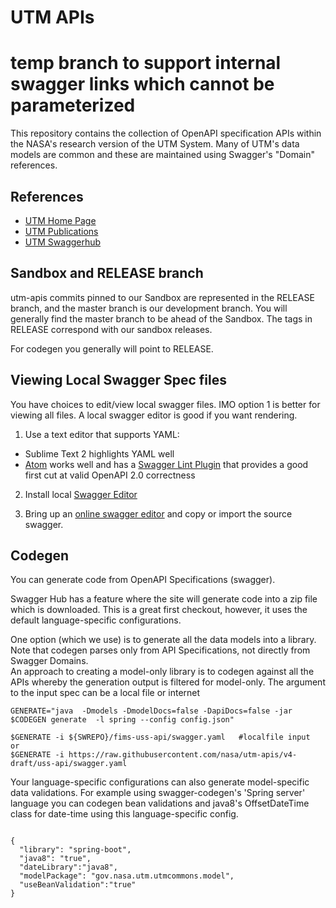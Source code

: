 # UTM APIs
# temp branch to support internal swagger links which cannot be parameterized

This repository contains the collection of OpenAPI specification APIs within the NASA's research version of the UTM System.  Many of UTM's data models are common and these are maintained using Swagger's "Domain" references.

## References

- [UTM Home Page](https://utm.arc.nasa.gov/)
- [UTM Publications](https://utm.arc.nasa.gov/documents.shtml)
- [UTM Swaggerhub](https://app.swaggerhub.com/organizations/utm)


## Sandbox and RELEASE branch

utm-apis commits pinned to our Sandbox are represented in the RELEASE branch, and the master branch is our development branch.  You will generally find the master branch to be ahead of the Sandbox.  The tags in RELEASE correspond with our sandbox releases.

For codegen you generally will point to RELEASE.  


## Viewing Local Swagger Spec files

You have choices to edit/view local swagger files. IMO option 1 is better for viewing all files.  A local swagger editor is good if you want rendering.

1. Use a text editor that supports YAML:
  - Sublime Text 2 highlights YAML well
  - [Atom](https://atom.io/) works well and has a [Swagger Lint Plugin](https://atom.io/packages/linter-swagger) that provides a good first cut at valid OpenAPI 2.0 correctness

2. Install local [Swagger Editor](https://swagger.io/swagger-editor/)

3. Bring up an [online swagger editor](https://editor.swagger.io/) and copy or import the source swagger.


## Codegen

You can generate code from OpenAPI Specifications (swagger).  

Swagger Hub has a feature where the site will generate code into a zip file which is downloaded.  This is a great first checkout, however, it uses the default language-specific configurations.

One option (which we use) is to generate all the data models into a library.
Note that codegen parses only from API Specifications, not directly from Swagger Domains.  
An approach to creating a model-only library is to codegen against all the APIs whereby the generation
output is filtered for model-only.
The argument to the input spec can be a local file or internet

````````
GENERATE="java  -Dmodels -DmodelDocs=false -DapiDocs=false -jar $CODEGEN generate  -l spring --config config.json"

$GENERATE -i ${SWREPO}/fims-uss-api/swagger.yaml   #localfile input
or
$GENERATE -i https://raw.githubusercontent.com/nasa/utm-apis/v4-draft/uss-api/swagger.yaml

````````

Your language-specific configurations can also generate model-specific data validations.
For example using swagger-codegen's 'Spring server' language you can codegen bean validations
and java8's OffsetDateTime class for date-time using this language-specific config.

````````

{
  "library": "spring-boot",
  "java8": "true",
  "dateLibrary":"java8",
  "modelPackage": "gov.nasa.utm.utmcommons.model",
  "useBeanValidation":"true"
}

````````
